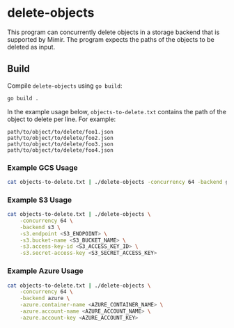 # delete-objects

This program can concurrently delete objects in a storage backend that is supported by Mimir. The program expects the paths of the objects to be deleted as input.

## Build
Compile `delete-objects` using `go build`:

```bash
go build .
```

In the example usage below, `objects-to-delete.txt` contains the path of the object to delete per line. For example:
```
path/to/object/to/delete/foo1.json
path/to/object/to/delete/foo2.json
path/to/object/to/delete/foo3.json
path/to/object/to/delete/foo4.json
```

### Example GCS Usage
```bash
cat objects-to-delete.txt | ./delete-objects -concurrency 64 -backend gcs --gcs.bucket-name <GCS_BUCKET_NAME>
```


### Example S3 Usage
```bash
cat objects-to-delete.txt | ./delete-objects \
    -concurrency 64 \
    -backend s3 \
    -s3.endpoint <S3_ENDPOINT> \
    -s3.bucket-name <S3_BUCKET_NAME> \
    -s3.access-key-id <S3_ACCESS_KEY_ID> \
    -s3.secret-access-key <S3_SECRET_ACCESS_KEY>
```


### Example Azure Usage
```bash
cat objects-to-delete.txt | ./delete-objects \
    -concurrency 64 \
    -backend azure \
    -azure.container-name <AZURE_CONTAINER_NAME> \
    -azure.account-name <AZURE_ACCOUNT_NAME> \
    -azure.account-key <AZURE_ACCOUNT_KEY>
```
